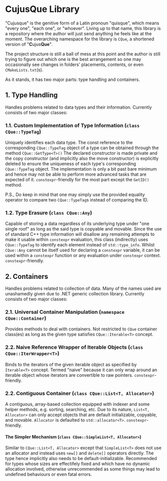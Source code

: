 # CujusQue Library
"Cujusque" is the genitive form of a Latin pronoun "quisque", which means "every one", "each one", or "whoever". Living up to that name, this library is a repository where the author will just send anything he feels like at the moment. The overarching namespace for the library is `CQue`, a shortened version of "**C**ujus**Que**". 

The project structure is still a ball of mess at this point and the author is still trying to figure out which one is the best arrangement so one may occasionally see changes in folders' placements, contents, or even `CMakeLists.txt`(s).

As it stands, it has two major parts: type handling and containers.

## 1. Type Handling
Handles problems related to data types and their information. Currently consists of two major classes:
### 1.1. Custom Implementation of Type Information (`class CQue::TypeTag`)
Uniquely identifies each data type. The const reference to the corresponding `CQue::TypeTag` object of a type can be obtained through the method `CQue::GetType<T>()` The declared constructor is made private and the copy constructor (and implicitly also the move constructor) is explicitly deleted to ensure the uniqueness of each type's corresponding `CQue::TypeTag` object. The implementation is only a bit past bare minimum and hence may not be able to perform more advanced tasks that are expected of it. `constexpr`-friendly for the most part except the `GetID()` method.

P.S., Do keep in mind that one may simply use the provided equality operator to compare two `CQue::TypeTag`s instead of comparing the ID. 
### 1.2. Type Erasure (`class CQue::Any`)
Capable of storing a data regardless of its underlying type under "one single roof" as long as the said type is copyable and movable. Since the use of standard C++ type information will disallow any remaining attempts to make it usable within `constexpr` evaluation, this class (indirectly) uses `CQue::TypeTag` to identify each element instead of `std::type_info`. Whilst `CQue::Any` cannot be itself used for declaring a `constexpr` variable, it can be used within a `constexpr` function or any evaluation under `constexpr` context. `constexpr`-friendly.

## 2. Containers
Handles problems related to collection of data. Many of the names used are unashamedly given due to .NET generic collection library. Currently consists of two major classes:
### 2.1. Universal Container Manipulation (`namespace CQue::Container`)
Provides methods to deal with containers. Not restricted to `CQue` container class(es) as long as the given type satisfies `CQue::Iterable<T>` concept.
### 2.2. Naive Reference Wrapper of Iterable Objects (`class CQue::IterWrapper<T>`)
Binds to the iterators of the given iterable object as specified by `Iterable<T>` concept. Termed "naive" because it can only wrap around an iterable object whose iterators are convertible to raw pointers. `constexpr`-friendly.
### 2.2. Contiguous Container (`class CQue::List<T, Allocator>`)
A contiguous, array-based collection equipped with indexer and some helper methods, e.g. sorting, searching, etc. Due to its nature, `List<T, Allocator>` can only accept objects that are default initializable, copyable, and movable. `Allocator` is defaulted to `std::allocator<T>`. `constexpr`-friendly.
#### The Simpler Mechanism (`class CQue::SimpleList<T, Allocator>`)
Similar to `CQue::List<T, Allocator>` except that `SimpleList<T>` does not use an allocator and instead uses `new[]` and `delete[]` operators directly. The type hence implicitly also needs to be default-initializable. Recommended for types whose sizes are effectifely fixed and which have no dynamic allocation involved, otherwise unrecommended as some things may lead to undefined behaviours or even fatal errors.
